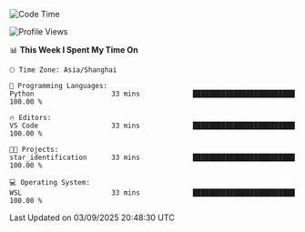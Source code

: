 <!--START_SECTION:waka-->
![Code Time](http://img.shields.io/badge/Code%20Time-3%2C097%20hrs%2021%20mins-blue)

![Profile Views](http://img.shields.io/badge/Profile%20Views-0-blue)

📊 **This Week I Spent My Time On** 

```text
🕑︎ Time Zone: Asia/Shanghai

💬 Programming Languages: 
Python                   33 mins             █████████████████████████   100.00 % 

🔥 Editors: 
VS Code                  33 mins             █████████████████████████   100.00 % 

🐱‍💻 Projects: 
star_identification      33 mins             █████████████████████████   100.00 % 

💻 Operating System: 
WSL                      33 mins             █████████████████████████   100.00 % 
```


 Last Updated on 03/09/2025 20:48:30 UTC
<!--END_SECTION:waka-->